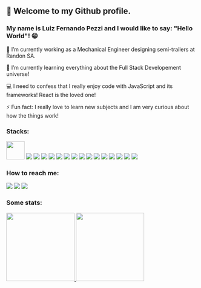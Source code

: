 ## 👋 Welcome to my Github profile.
### My name is Luiz Fernando Pezzi and I would like to say: "Hello World"! :grin:

🔭 I’m currently working as a Mechanical Engineer designing semi-trailers at Randon SA.

🌱 I’m currently learning everything about the Full Stack Developement universe! 

:computer: I need to confess that I really enjoy code with JavaScript and its frameworks! React is the loved one!

⚡ Fun fact: I really love to learn new subjects and I am very curious about how the things work!

### Stacks:
<img src="https://cdn.jsdelivr.net/gh/devicons/devicon/icons/bootstrap/bootstrap-original.svg" style="height: 48px; widht: 48px"/>
<img src="https://cdn.jsdelivr.net/gh/devicons/devicon/icons/git/git-original.svg" />
<img src="https://cdn.jsdelivr.net/gh/devicons/devicon/icons/html5/html5-original.svg" />
<img src="https://cdn.jsdelivr.net/gh/devicons/devicon/icons/javascript/javascript-original.svg" />
<img src="https://cdn.jsdelivr.net/gh/devicons/devicon/icons/jest/jest-plain.svg" />
<img src="https://cdn.jsdelivr.net/gh/devicons/devicon/icons/jquery/jquery-original.svg" />
<img src="https://cdn.jsdelivr.net/gh/devicons/devicon/icons/jupyter/jupyter-original.svg" />
<img src="https://cdn.jsdelivr.net/gh/devicons/devicon/icons/nodejs/nodejs-original.svg" />
<img src="https://cdn.jsdelivr.net/gh/devicons/devicon/icons/numpy/numpy-original.svg" />
<img src="https://cdn.jsdelivr.net/gh/devicons/devicon/icons/pandas/pandas-original.svg" />
<img src="https://cdn.jsdelivr.net/gh/devicons/devicon/icons/python/python-original.svg" />
<img src="https://cdn.jsdelivr.net/gh/devicons/devicon/icons/react/react-original.svg" />
<img src="https://cdn.jsdelivr.net/gh/devicons/devicon/icons/sass/sass-original.svg" />
<img src="https://cdn.jsdelivr.net/gh/devicons/devicon/icons/tailwindcss/tailwindcss-original-wordmark.svg" />
<img src="https://cdn.jsdelivr.net/gh/devicons/devicon/icons/typescript/typescript-original.svg" />
<img src="https://cdn.jsdelivr.net/gh/devicons/devicon/icons/vuejs/vuejs-original.svg" />

### How to reach me:
  
<div>
<a href="https://instagram.com/luizfernandoop" target="_blank"><img src="https://img.shields.io/badge/-Instagram-%23E4405F?style=for-the-badge&logo=instagram&logoColor=white" target="_blank"></a>
<a href = "mailto:luizfpezzi@gmail.com"><img src="https://img.shields.io/badge/Gmail-D14836?style=for-the-badge&logo=gmail&logoColor=white" target="_blank"></a>
<a href="https://www.linkedin.com/in/luizfernandopezzi" target="_blank"><img src="https://img.shields.io/badge/-LinkedIn-%230077B5?style=for-the-badge&logo=linkedin&logoColor=white" target="_blank"></a>   
</div>

### Some stats:
<div>
<a href="https://github.com/luizfernandopezzi">
<img height="180em" src="https://github-readme-stats.vercel.app/api/top-langs/?username=seu-usuário-aqui&layout=compact&langs_count=7&theme=dracula"/>
<img height="180em" src="https://github-readme-stats.vercel.app/api?username=seu-usuário-aqui&show_icons=true&theme=dracula&include_all_commits=true&count_private=true"/>
</div>
 
